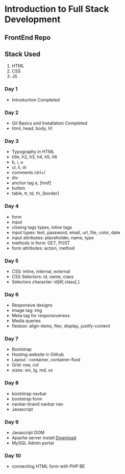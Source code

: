 # Introduction to Full Stack Development

## FrontEnd Repo
## Stack Used

1. HTML
2. CSS
3. JS


### Day 1

- Introduction Completed

### Day 2

- Git Basics and Installation Completed
- html, head, body, h1

### Day 3

- Typography in HTML
- title, h2, h3, h4, h5, h6
- b, i, u
- ul, li, ol
- comments ctrl+/
- div
- anchor tag a, [href]
- button
- table, tr, td, th, [border]

### Day 4

- form
- input
- closing tags types, inline tags
- input types: text, password, email, url, file, color, date
- input attributes: placeholder, name, type
- methods in form: GET, POST
- form attributes: action, method

### Day 5

- CSS: inline, internal, external
- CSS Selectors: id, name, class
- Selectors character: id[#] class[.]

### Day 6

- Responsive designs
- Image tag: img
- Meta tag for responsiveness
- Media queries
- flexbox: align-items, flex, display, justify-content

### Day 7

- Bootstrap
- Hosting website in Github
- Layout : container, container-fluid
- Grid: row, col
- sizes: sm, lg, md, xs

### Day 8

- bootstrap navbar
- bootstrap form
- navbar-brand navbar nav
- Javascript

### Day 9

- Javascript DOM
- Apache server install [Download](https://www.apachefriends.org/index.html)
- MySQL Admin portal

### Day 10

- connecting HTML form with PHP BE